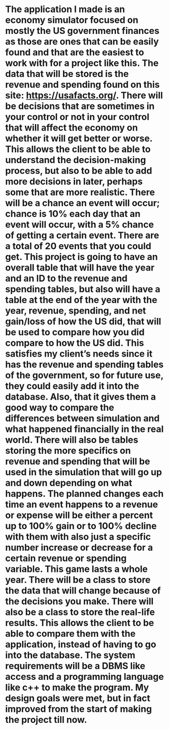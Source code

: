 # The application I made is an economy simulator focused on mostly the US government finances as those are ones that can be easily found and that are the easiest to work with for a project like this. The data that will be stored is the revenue and spending found on this site: https://usafacts.org/.  There will be decisions that are sometimes in your control or not in your control that will affect the economy on whether it will get better or worse. This allows the client to be able to understand the decision-making process, but also to be able to add more decisions in later, perhaps some that are more realistic. There will be a chance an event will occur; chance is 10% each day that an event will occur, with a 5% chance of getting a certain event. There are a total of 20 events that you could get. This project is going to have an overall table that will have the year and an ID to the revenue and spending tables, but also will have a table at the end of the year with the year, revenue, spending, and net gain/loss of how the US did, that will be used to compare how you did compare to how the US did. This satisfies my client’s needs since it has the revenue and spending tables of the government, so for future use, they could easily add it into the database. Also, that it gives them a good way to compare the differences between simulation and what happened financially in the real world. There will also be tables storing the more specifics on revenue and spending that will be used in the simulation that will go up and down depending on what happens. The planned changes each time an event happens to a revenue or expense will be either a percent up to 100% gain or to 100% decline with them with also just a specific number increase or decrease for a certain revenue or spending variable. This game lasts a whole year. There will be a class to store the data that will change because of the decisions you make. There will also be a class to store the real-life results. This allows the client to be able to compare them with the application, instead of having to go into the database. The system requirements will be a DBMS like access and a programming language like c++ to make the program. My design goals were met, but in fact improved from the start of making the project till now.